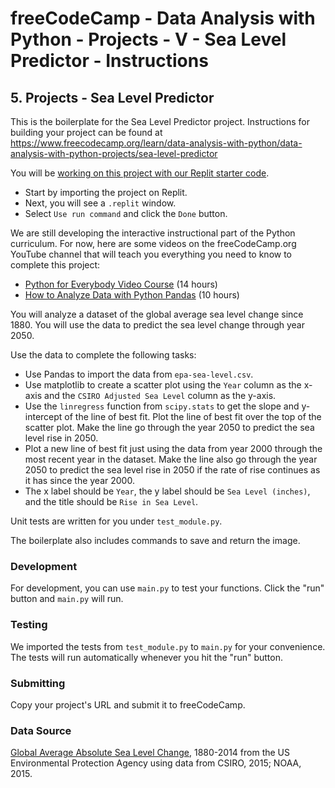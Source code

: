 # freeCodeCamp - Data Analysis with Python - Projects - V - Sea Level Predictor - Instructions


## 5. Projects - Sea Level Predictor

This is the boilerplate for the Sea Level Predictor project. Instructions for building your project can be found at https://www.freecodecamp.org/learn/data-analysis-with-python/data-analysis-with-python-projects/sea-level-predictor

You will be [working on this project with our Replit starter code](https://replit.com/github/freeCodeCamp/boilerplate-sea-level-predictor).

  *  Start by importing the project on Replit.
  *  Next, you will see a `.replit` window.
  *  Select `Use run command` and click the `Done` button.

We are still developing the interactive instructional part of the Python curriculum. For now, here are some videos on the freeCodeCamp.org YouTube channel that will teach you everything you need to know to complete this project:

  *  [Python for Everybody Video Course](https://www.freecodecamp.org/news/python-for-everybody/) (14 hours)
  *  [How to Analyze Data with Python Pandas](https://www.freecodecamp.org/news/how-to-analyze-data-with-python-pandas/) (10 hours)

You will analyze a dataset of the global average sea level change since 1880. You will use the data to predict the sea level change through year 2050.

Use the data to complete the following tasks:

  *  Use Pandas to import the data from `epa-sea-level.csv`.
  *  Use matplotlib to create a scatter plot using the `Year` column as the x-axis and the `CSIRO Adjusted Sea Level` column as the y-axis.
  *  Use the `linregress` function from `scipy.stats` to get the slope and y-intercept of the line of best fit. Plot the line of best fit over the top of the scatter plot. Make the line go through the year 2050 to predict the sea level rise in 2050.
  *  Plot a new line of best fit just using the data from year 2000 through the most recent year in the dataset. Make the line also go through the year 2050 to predict the sea level rise in 2050 if the rate of rise continues as it has since the year 2000.
  *  The x label should be `Year`, the y label should be `Sea Level (inches)`, and the title should be `Rise in Sea Level`.

Unit tests are written for you under `test_module.py`.

The boilerplate also includes commands to save and return the image.

### Development

For development, you can use `main.py` to test your functions. Click the "run" button and `main.py` will run.

### Testing

We imported the tests from `test_module.py` to `main.py` for your convenience. The tests will run automatically whenever you hit the "run" button.

### Submitting

Copy your project's URL and submit it to freeCodeCamp.

### Data Source

[Global Average Absolute Sea Level Change](https://datahub.io/core/sea-level-rise), 1880-2014 from the US Environmental Protection Agency using data from CSIRO, 2015; NOAA, 2015.
